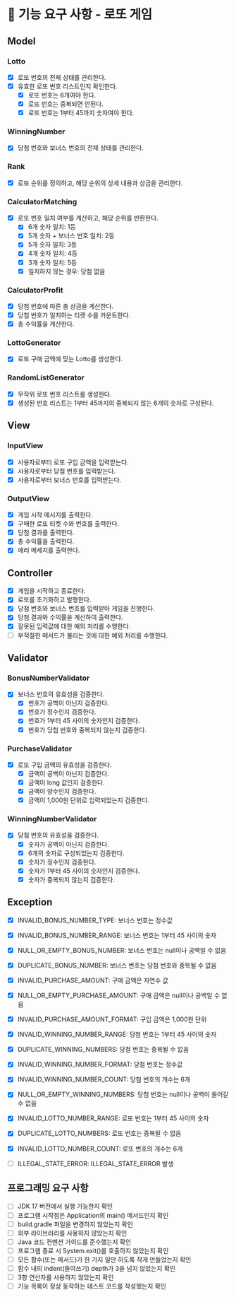 # 🚀 기능 요구 사항 - 로또 게임

## Model
### Lotto
- [x] 로또 번호의 전체 상태를 관리한다.
- [x] 유효한 로또 번호 리스트인지 확인한다.
    - [x] 로또 번호는 6개여야 한다.
    - [x] 로또 번호는 중복되면 안된다.
    - [x] 로또 번호는 1부터 45까지 숫자여야 한다.

### WinningNumber
- [x] 당첨 번호와 보너스 번호의 전체 상태를 관리한다.

### Rank
- [x] 로또 순위를 정의하고, 해당 순위의 상세 내용과 상금을 관리한다.

### CalculatorMatching
- [x] 로또 번호 일치 여부를 계산하고, 해당 순위를 반환한다.
    - [x] 6개 숫자 일치: 1등
    - [x] 5개 숫자 + 보너스 번호 일치: 2등
    - [x] 5개 숫자 일치: 3등
    - [x] 4개 숫자 일치: 4등
    - [x] 3개 숫자 일치: 5등
    - [x] 일치하지 않는 경우: 당첨 없음

### CalculatorProfit
- [x] 당첨 번호에 따른 총 상금을 계산한다.
- [x] 당첨 번호가 일치하는 티켓 수를 카운트한다.
- [x] 총 수익률을 계산한다.

### LottoGenerator
- [x] 로또 구매 금액에 맞는 Lotto를 생성한다.

### RandomListGenerator
- [x] 무작위 로또 번호 리스트를 생성한다.
- [x] 생성된 번호 리스트는 1부터 45까지의 중복되지 않는 6개의 숫자로 구성된다.

## View
### InputView
- [x] 사용자로부터 로또 구입 금액을 입력받는다.
- [x] 사용자로부터 당첨 번호를 입력받는다.
- [x] 사용자로부터 보너스 번호를 입력받는다.

### OutputView
- [x] 게임 시작 메시지를 출력한다.
- [x] 구매한 로또 티켓 수와 번호를 출력한다.
- [x] 당첨 결과를 출력한다.
- [x] 총 수익률을 출력한다.
- [x] 에러 메세지를 출력한다.

## Controller
- [x] 게임을 시작하고 종료한다.
- [x] 로또를 초기화하고 발행한다.
- [x] 당첨 번호와 보너스 번호를 입력받아 게임을 진행한다.
- [x] 당첨 결과와 수익률을 계산하여 출력한다.
- [x] 잘못된 입력값에 대한 예외 처리를 수행한다.
- [ ] 부적절한 메서드가 불리는 것에 대한 예외 처리를 수행한다.

## Validator
### BonusNumberValidator
- [x] 보너스 번호의 유효성을 검증한다.
    - [x] 번호가 공백이 아닌지 검증한다.
    - [x] 번호가 정수인지 검증한다.
    - [x] 번호가 1부터 45 사이의 숫자인지 검증한다.
    - [x] 번호가 당첨 번호와 중복되지 않는지 검증한다.

### PurchaseValidator
- [x] 로또 구입 금액의 유효성을 검증한다.
    - [x] 금액이 공백이 아닌지 검증한다.
    - [x] 금액이 long 값인지 검증한다.
    - [x] 금액이 양수인지 검증한다.
    - [x] 금액이 1,000원 단위로 입력되었는지 검증한다.

### WinningNumberValidator
- [x] 당첨 번호의 유효성을 검증한다.
    - [x] 숫자가 공백이 아닌지 검증한다.
    - [x] 6개의 숫자로 구성되었는지 검증한다.
    - [x] 숫자가 정수인지 검증한다.
    - [x] 숫자가 1부터 45 사이의 숫자인지 검증한다.
    - [x] 숫자가 중복되지 않는지 검증한다.

## Exception
- [x] INVALID_BONUS_NUMBER_TYPE: 보너스 번호는 정수값
- [x] INVALID_BONUS_NUMBER_RANGE: 보너스 번호는 1부터 45 사이의 숫자
- [x] NULL_OR_EMPTY_BONUS_NUMBER: 보너스 번호는 null이나 공백일 수 없음
- [x] DUPLICATE_BONUS_NUMBER: 보너스 번호는 당첨 번호와 중복될 수 없음

- [x] INVALID_PURCHASE_AMOUNT: 구매 금액은 자연수 값
- [x] NULL_OR_EMPTY_PURCHASE_AMOUNT: 구매 금액은 null이나 공백일 수 없음
- [x] INVALID_PURCHASE_AMOUNT_FORMAT: 구입 금액은 1,000원 단위

- [x] INVALID_WINNING_NUMBER_RANGE: 당첨 번호는 1부터 45 사이의 숫자
- [x] DUPLICATE_WINNING_NUMBERS: 당첨 번호는 중복될 수 없음
- [x] INVALID_WINNING_NUMBER_FORMAT: 당첨 번호는 정수값
- [x] INVALID_WINNING_NUMBER_COUNT: 당첨 번호의 개수는 6개
- [x] NULL_OR_EMPTY_WINNING_NUMBERS: 당첨 번호는 null이나 공백이 들어갈 수 없음

- [x] INVALID_LOTTO_NUMBER_RANGE: 로또 번호는 1부터 45 사이의 숫자
- [x] DUPLICATE_LOTTO_NUMBERS: 로또 번호는 중복될 수 없음
- [x] INVALID_LOTTO_NUMBER_COUNT: 로또 번호의 개수는 6개

- [ ] ILLEGAL_STATE_ERROR: ILLEGAL_STATE_ERROR 발생

## 프로그래밍 요구 사항
- [ ] JDK 17 버전에서 실행 가능한지 확인
- [ ] 프로그램 시작점은 Application의 main() 메서드인지 확인
- [ ] build.gradle 파일을 변경하지 않았는지 확인
- [ ] 외부 라이브러리를 사용하지 않았는지 확인
- [ ] Java 코드 컨벤션 가이드를 준수했는지 확인
- [ ] 프로그램 종료 시 System.exit()를 호출하지 않았는지 확인
- [ ] 모든 함수(또는 메서드)가 한 가지 일만 하도록 작게 만들었는지 확인
- [ ] 함수 내의 indent(들여쓰기) depth가 3을 넘지 않았는지 확인
- [ ] 3항 연산자를 사용하지 않았는지 확인
- [ ] 기능 목록이 정상 동작하는 테스트 코드를 작성했는지 확인